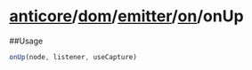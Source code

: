 # [anticore](../../../../../../#reference)/[dom](../../../#reference)/[emitter](../../#reference)/[on](../#reference)/<a name="reference">onUp</a>

##Usage

```js
onUp(node, listener, useCapture)
```